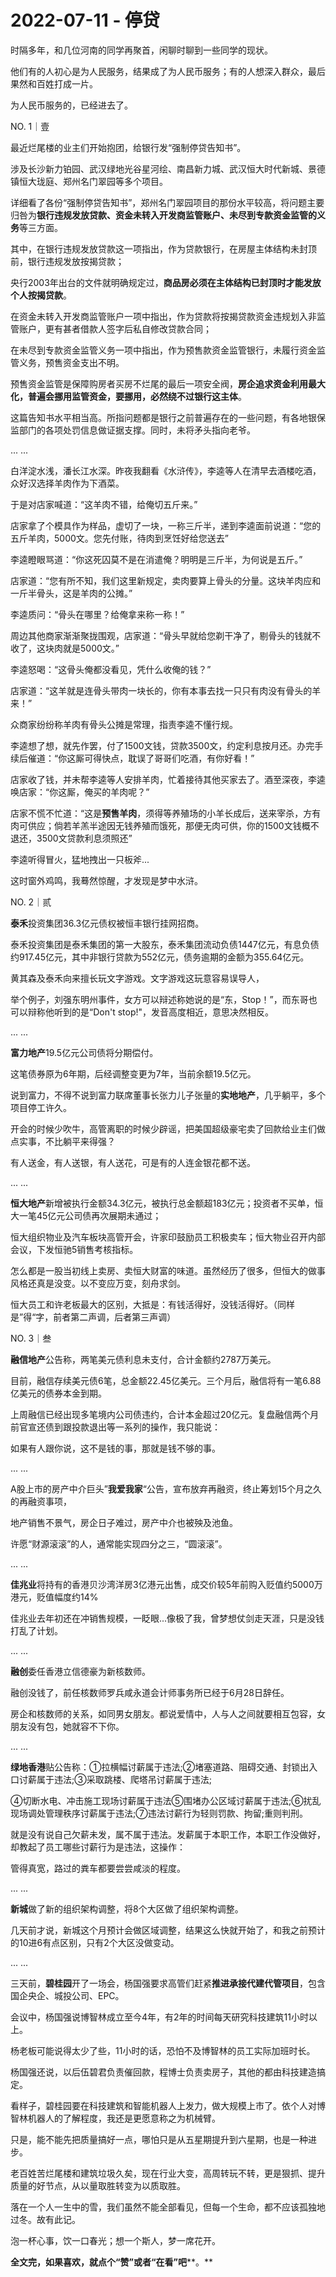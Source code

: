 # 2022-07-11 - 停贷

时隔多年，和几位河南的同学再聚首，闲聊时聊到一些同学的现状。

他们有的人初心是为人民服务，结果成了为人民币服务；有的人想深入群众，最后果然和百姓打成一片。

为人民币服务的，已经进去了。

NO. 1｜壹

最近烂尾楼的业主们开始抱团，给银行发“强制停贷告知书”。

涉及长沙新力铂园、武汉绿地光谷星河绘、南昌新力城、武汉恒大时代新城、景德镇恒大珑庭、郑州名门翠园等多个项目。

详细看了各份“强制停贷告知书”，郑州名门翠园项目的那份水平较高，将问题主要归咎为**银行违规发放贷款、资金未转入开发商监管账户、未尽到专款资金监管的义务**等三方面。

其中，在银行违规发放贷款这一项指出，作为贷款银行，在房屋主体结构未封顶前，银行违规发放按揭贷款；

央行2003年出台的文件就明确规定过，**商品房必须在主体结构已封顶时才能发放个人按揭贷款**。

在资金未转入开发商监管账户一项中指出，作为贷款将按揭贷款资金违规划入非监管账户，更有甚者借款人签字后私自修改贷款合同；

在未尽到专款资金监管义务一项中指出，作为预售款资金监管银行，未履行资金监管义务，预售资金支出不明。

预售资金监管是保障购房者买房不烂尾的最后一项安全阀，**房企追求资金利用最大化，普遍会挪用监管资金，要挪用，必然绕不过银行这主体**。

这篇告知书水平相当高。所指问题都是银行之前普遍存在的一些问题，有各地银保监部门的各项处罚信息做证据支撑。同时，未将矛头指向老爷。

... ...

白洋淀水浅，潘长江水深。昨夜我翻看《水浒传》，李逵等人在清早去酒楼吃酒，众好汉选择羊肉作为下酒菜。

于是对店家喊道：“这羊肉不错，给俺切五斤来。”

店家拿了个模具作为样品，虚切了一块，一称三斤半，递到李逵面前说道：“您的五斤羊肉，5000文。您先付账，待肉到烹饪好给您送去”

李逵瞪眼骂道：“你这死囚莫不是在消遣俺？明明是三斤半，为何说是五斤。”

店家道：“您有所不知，我们这里新规定，卖肉要算上骨头的分量。这块羊肉应和一斤半骨头，这是羊肉的公摊。”

李逵质问：“骨头在哪里？给俺拿来称一称！”

周边其他商家渐渐聚拢围观，店家道：“骨头早就给您剃干净了，剔骨头的钱就不收了，这块肉就是5000文。”

李逵怒喝：“这骨头俺都没看见，凭什么收俺的钱？”

店家道：“这羊就是连骨头带肉一块长的，你有本事去找一只只有肉没有骨头的羊来！”

众商家纷纷称羊肉有骨头公摊是常理，指责李逵不懂行规。

李逵想了想，就先作罢，付了1500文钱，贷款3500文，约定利息按月还。办完手续后催道：“你这厮可得快点，耽误了哥哥们吃酒，有你好看！”

店家收了钱，并未帮李逵等人安排羊肉，忙着接待其他买家去了。酒至深夜，李逵唤店家：“你这厮，俺买的羊肉呢？”

店家不慌不忙道：“这是**预售羊肉**，须得等养殖场的小羊长成后，送来宰杀，方有肉可供应；倘若羊羔半途因无钱养殖而饿死，那便无肉可供，你的1500文钱概不退还，3500文贷款利息须照还”

李逵听得冒火，猛地拽出一只板斧...

这时窗外鸡鸣，我蓦然惊醒，才发现是梦中水浒。

NO. 2｜贰

**泰禾**投资集团36.3亿元债权被恒丰银行挂网招商。

泰禾投资集团是泰禾集团的第一大股东，泰禾集团流动负债1447亿元，有息负债约917.45亿元，其中非银行贷款为552亿元，债务逾期的金额为355.64亿元。

黄其森及泰禾向来擅长玩文字游戏。文字游戏这玩意容易误导人，

举个例子，刘强东明州事件，女方可以辩述称她说的是“东，Stop！”，而东哥也可以辩称他听到的是“Don't stop!"，发音高度相近，意思决然相反。

... ...

**富力地产**19.5亿元公司债将分期偿付。

这笔债券原为6年期，后经调整变更为7年，当前余额19.5亿元。

说到富力，不得不说到富力联席董事长张力儿子张量的**实地地产**，几乎躺平，多个项目停工许久。

开会的时候少吹牛，高管离职的时候少辟谣，把美国超级豪宅卖了回款给业主们做点实事，不比躺平来得强？

有人送金，有人送银，有人送花，可是有的人连金银花都不送。

... ...

**恒大地产**新增被执行金额34.3亿元，被执行总金额超183亿元；投资者不买单，恒大一笔45亿元公司债再次展期未通过；

恒大组织物业及汽车板块高管开会，许家印鼓励员工积极卖车；恒大物业召开内部会议，下发恒驰5销售考核指标。

怎么都是一股当初线上卖房、卖恒大财富的味道。虽然经历了很多，但恒大的做事风格还真是没变。以不变应万变，刻舟求剑。

恒大员工和许老板最大的区别，大抵是：有钱活得好，没钱活得好。（同样是”得“字，前者第二声调，后者第三声调）

NO. 3｜叁

**融信地产**公告称，两笔美元债利息未支付，合计金额约2787万美元。

目前，融信存续美元债6笔，总金额22.45亿美元。三个月后，融信将有一笔6.88亿美元的债券本金到期。

上周融信已经出现多笔境内公司债违约，合计本金超过20亿元。复盘融信两个月前官宣还债到跟投款退出等一系列的操作，我只能说：

如果有人跟你说，这不是钱的事，那就是钱不够的事。

... ...

A股上市的房产中介巨头”**我爱我家**“公告，宣布放弃再融资，终止筹划15个月之久的再融资事项，

地产销售不景气，房企日子难过，房产中介也被殃及池鱼。

许愿“财源滚滚”的人，通常能实现四分之三，“圆滚滚”。

... ...

**佳兆业**将持有的香港贝沙湾洋房3亿港元出售，成交价较5年前购入贬值约5000万港元，贬值幅度约14%

佳兆业去年初还在冲销售规模，一眨眼...像极了我，曾梦想仗剑走天涯，只是没钱打乱了计划。

... ...

**融创**委任香港立信德豪为新核数师。

融创没钱了，前任核数师罗兵咸永道会计师事务所已经于6月28日辞任。

房企和核数师的关系，如同男女朋友。都说爱情中，人与人之间就要相互包容，女朋友没有包，她就容不下你。

... ...

**绿地香港**贴公告称：①拉横幅讨薪属于违法;②堵塞道路、阻碍交通、封锁出入口讨薪属于违法;③采取跳楼、爬塔吊讨薪属于违法;

④切断水电、冲击施工现场讨薪属于违法⑤围堵办公区域讨薪属于违法;⑥扰乱现场调处管理秩序讨薪属于违法;⑦违法讨薪行为轻则罚款、拘留;重则判刑。

就是没有说自己欠薪未发，属不属于违法。发薪属于本职工作，本职工作没做好，却教起了员工哪些讨薪行为是违法，这操作：

管得真宽，路过的粪车都要尝尝咸淡的程度。

... ...

**新城**做了新的组织架构调整，将8个大区做了组织架构调整。

几天前才说，新城这个月预计会做区域调整，结果这么快就开始了，和我之前预计的10进6有点区别，只有2个大区没做变动。

... ...

三天前，**碧桂园**开了一场会，杨国强要求高管们赶紧**推进承接代建代管项目**，包含国企央企、城投公司、EPC。

会议中，杨国强说博智林成立至今4年，有2年的时间每天研究科技建筑11小时以上。

杨老板可能说得太少了些，11小时的话，恐怕不及博智林的员工实际加班时长。

杨国强还说，以后伍碧君负责催回款，程博士负责卖房子，其他的都由科技建造搞定。

看样子，碧桂园要在科技建筑和智能机器人上发力，做大规模上市了。依个人对博智林机器人的了解程度，我还是更愿意称之为机械臂。

只是，能不能先把质量搞好一点，哪怕只是从五星期提升到六星期，也是一种进步。

老百姓苦烂尾楼和建筑垃圾久矣，现在行业大变，高周转玩不转，更是狠抓、提升质量的好节点，从以量取胜转变为以质取胜。

落在一个人一生中的雪，我们虽然不能全部看见，但每一个生命，都不应该孤独地过冬。故有此记。

泡一杯心事，饮一口春光；想一个斯人，梦一席花开。

**全文完，如果喜欢，就点个“赞”或者“在看”吧****。**